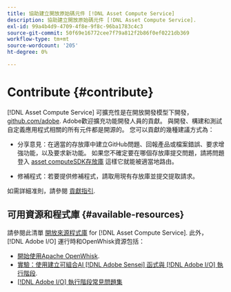 ```yaml
---
title: 協助建立開放原始碼元件 [!DNL Asset Compute Service]
description: 協助建立開放原始碼元件 [!DNL Asset Compute Service].
exl-id: 99a4b4d9-4709-4f8e-9f8c-96ba1783c4c3
source-git-commit: 50f69e16772cee7f79a812f2b86f0ef0221db369
workflow-type: tm+mt
source-wordcount: '205'
ht-degree: 0%

---
```


# Contribute {#contribute}

[!DNL Asset Compute Service] 可擴充性是在開放開發模型下開發， [github.com/adobe](https://github.com/adobe). Adobe歡迎擴充功能開發人員的貢獻。 與開發、構建和測試自定義應用程式相關的所有元件都是開源的。 您可以貢獻的幾種建議方式為：

* 分享意見：在適當的存放庫中建立GitHub問題、回報產品或檔案錯誤、要求增強功能，以及要求新功能。 如果您不確定要在哪個存放庫提交問題，請將問題登入 [asset computeSDK存放庫](https://github.com/adobe/asset-compute-sdk) 這樣它就能被適當地路由。

* 修補程式：若要提供修補程式，請取用現有存放庫並提交提取請求。

如需詳細准則，請參閱 [貢獻指引](https://github.com/adobe/asset-compute-sdk/blob/master/.github/CONTRIBUTING.md).

## 可用資源和程式庫 {#available-resources}

請參閱此清單 [開放來源程式庫](https://github.com/adobe/asset-compute-sdk#available-resources-and-libraries) for [!DNL Asset Compute Service]. 此外， [!DNL Adobe I/O] 運行時和OpenWhisk資源包括：

* [開始使用Apache OpenWhisk](https://github.com/apache/incubator-openwhisk/tree/master/docs#getting-started-with-openwhisk).
* [實驗：使用建立可組合AI [!DNL Adobe Sensei] 函式與 [!DNL Adobe I/O] 執行階段](https://opensource.adobe.com/adobe-sensei-ai-functions/index.html).
* [[!DNL Adobe I/O] 執行階段常見問題集](https://www.adobe.io/apis/experienceplatform/runtime/docs.html#!adobedocs/adobeio-runtime/master/resources/faq.md)

<!-- **TBD** for post-release:
* Link to Adobe Developer App Builder open-source components.
* Issues in `aio` can be reported in Adobe Developer App Builder repos.
* Issues in asset-compute-sdk or devtool goes into the relevant repos from Nui.
-->

